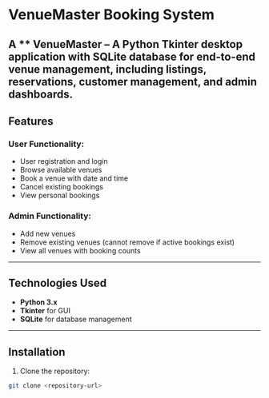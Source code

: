 # VenueMaster Booking System

A **
VenueMaster – A Python Tkinter desktop application with SQLite database for end-to-end venue management, including listings, reservations, customer management, and admin dashboards.
---

## Features

### User Functionality:
- User registration and login
- Browse available venues
- Book a venue with date and time
- Cancel existing bookings
- View personal bookings

### Admin Functionality:
- Add new venues
- Remove existing venues (cannot remove if active bookings exist)
- View all venues with booking counts

---

## Technologies Used
- **Python 3.x**
- **Tkinter** for GUI
- **SQLite** for database management

---

## Installation

1. Clone the repository:
```bash
git clone <repository-url>
